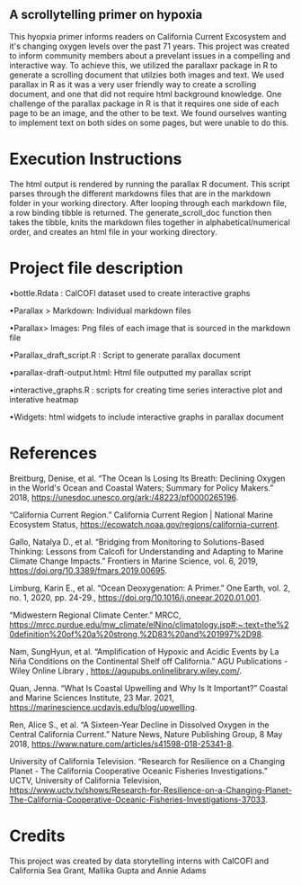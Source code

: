 ##  A scrollytelling primer on hypoxia

This hyopxia primer informs readers on California Current Excosystem and it's changing oxygen levels over the past 71 years. This project was created to inform community members about a prevelant issues in a compelling and interactive way. To achieve this, we utilized the parallaxr package in R to generate a scrolling document that utilzies both images and text. We used parallax in R as it was a very user friendly way to create a scrolling document, and one that did not require html background knowledge. One challenge of the parallax package in R is that it requires one side of each page to be an image, and the other to be text. We found ourselves wanting to implement text on both sides on some pages, but were unable to do this. 

# Execution Instructions
The html output is rendered by running the parallax R document. This script parses through the different markdowns files that are in the markdown folder in your working directory. After looping through each markdown file, a row binding tibble is returned. The generate_scroll_doc function then takes the tibble, knits the markdown files together in alphabetical/numerical order, and creates an html file in your working directory. 

# Project file description

•bottle.Rdata : CalCOFI dataset used to create interactive graphs

•Parallax > Markdown: Individual markdown files 

•Parallax> Images: Png files of each image that is sourced in the markdown file

•Parallax_draft_script.R : Script to generate parallax document

•parallax-draft-output.html: Html file outputted my parallax script

•interactive_graphs.R : scripts for creating time series interactive plot and interative heatmap

•Widgets: html widgets to include interactive graphs in parallax document 

# References 
Breitburg, Denise, et al. “The Ocean Is Losing Its Breath: Declining Oxygen in the World's Ocean and Coastal Waters; Summary for Policy Makers.” 2018, https://unesdoc.unesco.org/ark:/48223/pf0000265196.

“California Current Region.” California Current Region | National Marine Ecosystem Status, https://ecowatch.noaa.gov/regions/california-current.

Gallo, Natalya D., et al. “Bridging from Monitoring to Solutions-Based Thinking: Lessons from Calcofi for Understanding and Adapting to Marine Climate Change Impacts.” Frontiers in Marine Science, vol. 6, 2019, https://doi.org/10.3389/fmars.2019.00695.

Limburg, Karin E., et al. “Ocean Deoxygenation: A Primer.” One Earth, vol. 2, no. 1, 2020, pp. 24-29., https://doi.org/10.1016/j.oneear.2020.01.001.

“Midwestern Regional Climate Center.” MRCC, https://mrcc.purdue.edu/mw_climate/elNino/climatology.jsp#:~:text=the%20definition%20of%20a%20strong,%2D83%20and%201997%2D98.

Nam, SungHyun, et al. “Amplification of Hypoxic and Acidic Events by La Niña Conditions on the Continental Shelf off California.” AGU Publications - Wiley Online Library , https://agupubs.onlinelibrary.wiley.com/.

Quan, Jenna. “What Is Coastal Upwelling and Why Is It Important?” Coastal and Marine Sciences Institute, 23 Mar. 2021, https://marinescience.ucdavis.edu/blog/upwelling.

Ren, Alice S., et al. “A Sixteen-Year Decline in Dissolved Oxygen in the Central California Current.” Nature News, Nature Publishing Group, 8 May 2018, https://www.nature.com/articles/s41598-018-25341-8.

University of California Television. “Research for Resilience on a Changing Planet - The California Cooperative Oceanic Fisheries Investigations.” UCTV, University of California Television, https://www.uctv.tv/shows/Research-for-Resilience-on-a-Changing-Planet-The-California-Cooperative-Oceanic-Fisheries-Investigations-37033.


# Credits
This project was created by data storytelling interns with CalCOFI and California Sea Grant, Mallika Gupta and Annie Adams

